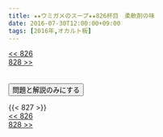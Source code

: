 ```yaml
---
title: ★★ウミガメのスープ★★826杯目　柔軟剤の味
date: 2016-07-30T12:00:00+09:00
tags: [2016年,オカルト板]
---
```

<div class="th_left"><a href="../826"><< 826</a></div>
<div class="th_right"><a href="../828">828 >></a></div>
<br><br>
<script src="../../js/cupsoup.js"></script>
<form>
<input type="button" value="問題と解説のみにする" onClick="toggleCupsoup()">
</form>
{{< 827 >}}
<div class="th_left"><a href="../826"><< 826</a></div>
<div class="th_right"><a href="../828">828 >></a></div>